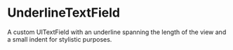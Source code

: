 # UnderlineTextField
A custom UITextField with an underline spanning the length of the view and a small indent for stylistic purposes.
